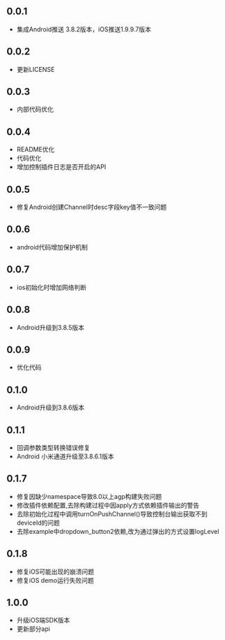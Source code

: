 ## 0.0.1

* 集成Android推送 3.8.2版本，iOS推送1.9.9.7版本
  
## 0.0.2

* 更新LICENSE

## 0.0.3

* 内部代码优化

## 0.0.4

* README优化
* 代码优化
* 增加控制插件日志是否开启的API

## 0.0.5


* 修复Android创建Channel时desc字段key值不一致问题

## 0.0.6 

* android代码增加保护机制

## 0.0.7

* ios初始化时增加网络判断

## 0.0.8

* Android升级到3.8.5版本

## 0.0.9

* 优化代码

## 0.1.0

* Android升级到3.8.6版本

## 0.1.1 

* 回调参数类型转换错误修复
* Android 小米通道升级至3.8.6.1版本

## 0.1.7

* 修复因缺少namespace导致8.0以上agp构建失败问题
* 修改插件依赖配置,去除构建过程中因apply方式依赖插件输出的警告
* 去除初始化过程中调用turnOnPushChannel()导致控制台输出获取不到deviceId的问题
* 去除example中dropdown_button2依赖,改为通过弹出的方式设置logLevel

## 0.1.8

* 修复iOS可能出现的崩溃问题
* 修复iOS demo运行失败问题

## 1.0.0

* 升级iOS端SDK版本
* 更新部分api